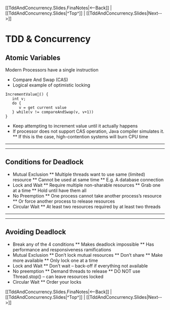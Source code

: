 [[TddAndConcurrency.Slides.FinaNotes|<--Back]] | [[TddAndConcurrency.Slides|^Top^]] | [[TddAndConcurrency.Slides|Next-->]]

# TDD & Concurrency
## Atomic Variables
Modern Processors have a single instruction
* Compare And Swap (CAS)
* Logical example of optimistic locking
```
IncrementValue() {
   int v;
   do {
      v = get current value
   } while(v != compareAndSwap(v, v+1))
}
```
* Keep attempting to increment value until it actually happens
* If processor does not support CAS operation, Java compiler simulates it.
** If this is the case, high-contention systems will burn CPU time
----
----
## Conditions for Deadlock
* Mutual Exclusion
** Multiple threads want to use same (limited) resource
** Cannot be used at same time
** E.g. A database connection
* Lock and Wait
** Require multiple non-sharable resources
** Grab one at a time
** Hold until have them all 
* No Preemption
** One process cannot take another process’s resource
** Or force another process to release resources
* Circular Wait
** At least two resources required by at least two threads
----
----
## Avoiding Deadlock
* Break any of the 4 conditions
** Makes deadlock impossible
** Has performance and responsiveness ramifications
* Mutual Exclusion
** Don’t lock mutual resources
** Don’t share
** Make more available
** Only lock one at a time
* Lock and Wait
** Don’t wait – back-off if everything not available
* No preemption
** Demand threads to release
** DO NOT use Thread.stop() – can leave resources locked
* Circular Wait
** Order your locks

[[TddAndConcurrency.Slides.FinaNotes|<--Back]] | [[TddAndConcurrency.Slides|^Top^]] | [[TddAndConcurrency.Slides|Next-->]]
